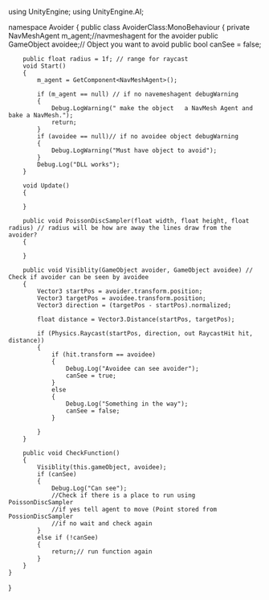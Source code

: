 ﻿using UnityEngine;
using UnityEngine.AI;



namespace Avoider
{
    public class AvoiderClass:MonoBehaviour
    {
        private NavMeshAgent m_agent;//navmeshagent for the avoider
        public GameObject avoidee;// Object you want to avoid
        public bool canSee = false;

        public float radius = 1f; // range for raycast
        void Start()
        {
            m_agent = GetComponent<NavMeshAgent>();

            if (m_agent == null) // if no navemeshagent debugWarning
            {
                Debug.LogWarning(" make the object   a NavMesh Agent and bake a NavMesh.");
                return;
            }
            if (avoidee == null)// if no avoidee object debugWarning
            {
                Debug.LogWarning("Must have object to avoid");
            }
            Debug.Log("DLL works");
        }

        void Update()
        {

        }

        public void PoissonDiscSampler(float width, float height, float radius) // radius will be how are away the lines draw from the avoider?
        {

        }

        public void Visiblity(GameObject avoider, GameObject avoidee) // Check if avoider can be seen by avoidee
        {
            Vector3 startPos = avoider.transform.position;
            Vector3 targetPos = avoidee.transform.position;
            Vector3 direction = (targetPos - startPos).normalized;

            float distance = Vector3.Distance(startPos, targetPos);

            if (Physics.Raycast(startPos, direction, out RaycastHit hit, distance))
            {
                if (hit.transform == avoidee)
                {
                    Debug.Log("Avoidee can see avoider");
                    canSee = true;
                }
                else
                {
                    Debug.Log("Something in the way");
                    canSee = false;
                }

            }
        }

        public void CheckFunction()
        {
            Visiblity(this.gameObject, avoidee);
            if (canSee)
            {
                Debug.Log("Can see");
                //Check if there is a place to run using PoissonDiscSampler
                //if yes tell agent to move (Point stored from PossionDiscSampler
                //if no wait and check again
            }
            else if (!canSee)
            {
                return;// run function again
            }
        }
    }
}
